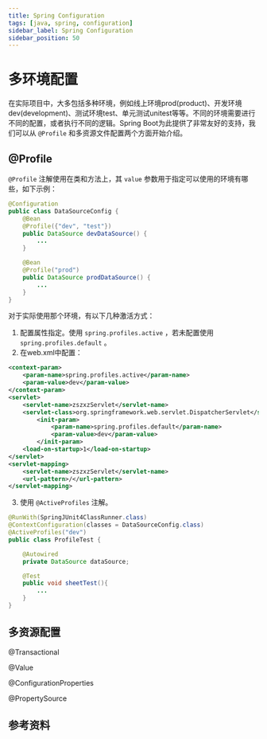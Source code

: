 ```yaml
---
title: Spring Configuration
tags: [java, spring, configuration]
sidebar_label: Spring Configuration
sidebar_position: 50
---
```


# 多环境配置

在实际项目中，大多包括多种环境，例如线上环境prod(product)、开发环境dev(development)、测试环境test、单元测试unitest等等。不同的环境需要进行不同的配置，或者执行不同的逻辑。Spring Boot为此提供了非常友好的支持，我们可以从 `@Profile` 和多资源文件配置两个方面开始介绍。

## @Profile

`@Profile` 注解使用在类和方法上，其 `value` 参数用于指定可以使用的环境有哪些，如下示例：

```java
@Configuration
public class DataSourceConfig {
    @Bean
    @Profile({"dev", "test"})
    public DataSource devDataSource() {
        ...
    }

    @Bean
    @Profile("prod")
    public DataSource prodDataSource() {
        ...
    }
}
```

对于实际使用那个环境，有以下几种激活方式：

1. 配置属性指定。使用 `spring.profiles.active` ，若未配置使用 `spring.profiles.default` 。
2. 在web.xml中配置：
```xml
<context-param>
	<param-name>spring.profiles.active</param-name>
    <param-value>dev</param-value>
</context-param>
<servlet>
    <servlet-name>zszxzServlet</servlet-name>
    <servlet-class>org.springframework.web.servlet.DispatcherServlet</servlet-class>
        <init-param>
            <param-name>spring.profiles.default</param-name>
            <param-value>dev</param-value>
        </init-param>
    <load-on-startup>1</load-on-startup>
</servlet>
<servlet-mapping>
    <servlet-name>zszxzServlet</servlet-name>
    <url-pattern>/</url-pattern>
</servlet-mapping>
```
3. 使用 `@ActiveProfiles` 注解。

```java
@RunWith(SpringJUnit4ClassRunner.class)
@ContextConfiguration(classes = DataSourceConfig.class)
@ActiveProfiles("dev")
public class ProfileTest {

    @Autowired
    private DataSource dataSource;

    @Test
    public void sheetTest(){
        ...
    }
}
```

## 多资源配置



@Transactional

@Value

@ConfigurationProperties

@PropertySource

## 参考资料